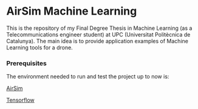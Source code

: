# AirSim Machine Learning

This is the repository of my Final Degree Thesis in Machine Learning (as a Telecommunications engineer student) at UPC (Universitat Politècnica de Catalunya).
The main idea is to provide application examples of Machine Learning tools for a drone.


### Prerequisites

The environment needed to run and test the project up to now is:


[AirSim](https://github.com/Microsoft/AirSim)

[Tensorflow](https://github.com/tensorflow/tensorflow)




